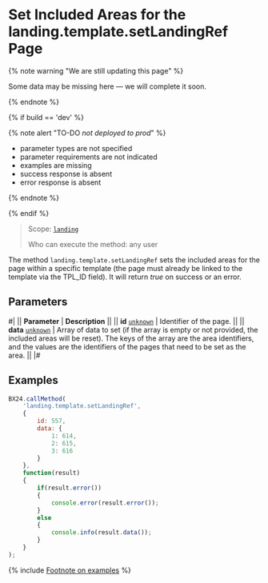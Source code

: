 # Set Included Areas for the landing.template.setLandingRef Page

{% note warning "We are still updating this page" %}

Some data may be missing here — we will complete it soon.

{% endnote %}

{% if build == 'dev' %}

{% note alert "TO-DO _not deployed to prod_" %}

- parameter types are not specified
- parameter requirements are not indicated
- examples are missing
- success response is absent
- error response is absent

{% endnote %}

{% endif %}

> Scope: [`landing`](../../scopes/permissions.md)
>
> Who can execute the method: any user

The method `landing.template.setLandingRef` sets the included areas for the page within a specific template (the page must already be linked to the template via the TPL_ID field). It will return *true* on success or an error.

## Parameters

#|
|| **Parameter** | **Description** ||
|| **id**
[`unknown`](../../data-types.md) | Identifier of the page. ||
|| **data**
[`unknown`](../../data-types.md) | Array of data to set (if the array is empty or not provided, the included areas will be reset). The keys of the array are the area identifiers, and the values are the identifiers of the pages that need to be set as the area. ||
|#

## Examples

```js
BX24.callMethod(
    'landing.template.setLandingRef',
    {
        id: 557,
        data: {
            1: 614,
            2: 615,
            3: 616
        }
    },
    function(result)
    {
        if(result.error())
        {
            console.error(result.error());
        }
        else
        {
            console.info(result.data());
        }
    }
);
```

{% include [Footnote on examples](../../../_includes/examples.md) %}